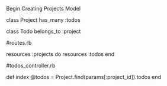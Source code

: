 Begin Creating Projects Model

class Project
  has_many :todos


class Todo
  belongs_to :project


#routes.rb

resources :projects do
  resources :todos
end

#todos_controller.rb

def index
  @todos = Project.find(params[:project_id]).todos
end